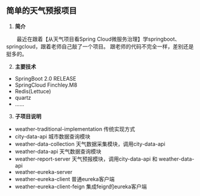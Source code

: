 ## 简单的天气预报项目

1. **简介**

&emsp;&emsp;最近在跟着【从天气项目看Spring Cloud微服务治理】学springboot、springcloud，跟着老师自己敲了一个项目。
跟老师的代码不完全一样，差别还是挺多的。

2. **主要技术**
  * SpringBoot 2.0 RELEASE 
  * SpringCloud Finchley.M8 
  * Redis(Lettuce) 
  * quartz 
  * ...... 

3. **子项目说明**

  - weather-traditional-implementation 传统实现方式
  - city-data-api 城市数据查询模块
  - weather-data-collection 天气数据采集模块，调用city-data-api
  - weather-data-api 天气数据查询模块
  - weather-report-server 天气预报模块，调用city-data-api 和 weather-data-api
  - weather-eureka-server
  - weather-eureka-client 普通eureka客户端
  - weather-eureka-client-feign 集成feign的eureka客户端

